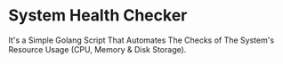 # System Health Checker
It's a Simple Golang Script That Automates The Checks of The System's Resource Usage (CPU, Memory &amp; Disk Storage).
